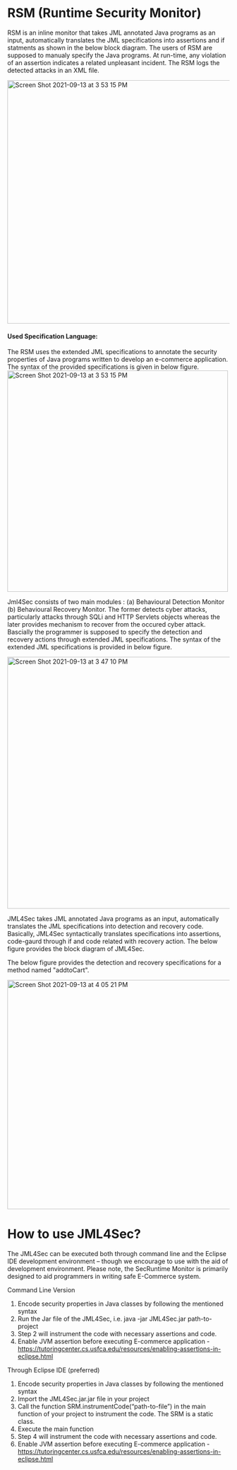 # RSM (Runtime Security Monitor)
RSM is an inline monitor that takes JML annotated Java programs as an input, automatically translates the JML specifications into assertions and if statments as shown in the below block diagram. The users of RSM are supposed to manualy specify the Java programs.  At run-time, any violation of an assertion indicates a related unpleasant incident. The RSM logs the detected attacks in an XML file.


<img width="550" alt="Screen Shot 2021-09-13 at 3 53 15 PM" src="https://user-images.githubusercontent.com/1769347/136646721-6694d4b6-12d5-4fd6-867f-ace2b6af0bb5.png">


<h4> Used Specification Language: </h4>
The RSM uses the extended JML specifications to annotate the security properties of Java programs written to develop an e-commerce application.  The syntax of the provided specifications is given in below figure.
<br>  

<img width="500" alt="Screen Shot 2021-09-13 at 3 53 15 PM" src="https://user-images.githubusercontent.com/1769347/136647147-cc6c5610-6158-4d37-a8cc-912c756cab86.png">










Jml4Sec consists of two main modules : (a) Behavioural Detection Monitor (b) Behavioural Recovery Monitor. The former detects cyber attacks, particularly attacks through SQLi and HTTP Servlets objects whereas the later provides mechanism to recover from the occured cyber attack. Bascially the programmer is supposed to specify the detection and recovery actions through extended JML specifications.  The syntax of the extended JML specifications is provided in below figure. 

<img width="569" alt="Screen Shot 2021-09-13 at 3 47 10 PM" src="https://user-images.githubusercontent.com/1769347/133070884-abf2ee99-e492-4b84-9c12-00d57b47b1af.png">



JML4Sec takes JML annotated Java programs as an input, automatically translates the JML specifications into detection and recovery code. Basically, JML4Sec syntactically translates specifications into assertions, code-gaurd through if and code related with recovery action. The below figure provides the block diagram of JML4Sec.


The below figure provides the detection and recovery specifications for a method named "addtoCart".

<img width="518" alt="Screen Shot 2021-09-13 at 4 05 21 PM" src="https://user-images.githubusercontent.com/1769347/133073092-922b6784-930c-47af-96c2-a9564b4c2b35.png">

  
# How to use JML4Sec?

The JML4Sec can be executed both through command line and the Eclipse IDE development environment – though we encourage to use with the aid of development environment. Please note, the SecRuntime Monitor is primarily designed to aid programmers in writing safe E-Commerce system. 

Command Line Version
1.	Encode security properties in Java classes by following the mentioned syntax
2.	Run the Jar file of the JML4Sec, i.e. java -jar JML4Sec.jar path-to-project
3.	Step 2 will instrument the code with necessary assertions and code.
4.	Enable JVM assertion before executing E-commerce application - https://tutoringcenter.cs.usfca.edu/resources/enabling-assertions-in-eclipse.html
  
Through Eclipse IDE (preferred)
1.	Encode security properties in Java classes by following the mentioned syntax
2.	Import the JML4Sec.jar.jar file in your project
3.	Call the function SRM.instrumentCode(“path-to-file”) in the main function of your project to instrument the code. The SRM is a static class.
4.	Execute the main function
5.	Step 4 will instrument the code with necessary assertions and code.
6.	Enable JVM assertion before executing E-commerce application - https://tutoringcenter.cs.usfca.edu/resources/enabling-assertions-in-eclipse.html



